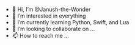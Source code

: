 - 👋 Hi, I’m @Janush-the-Wonder
- 👀 I’m interested in everything
- 🌱 I’m currently learning Python, Swift, and Lua
- 💞️ I’m looking to collaborate on ...
- 📫 How to reach me ...

<!---
Janush-the-Wonder/Janush-the-Wonder is a ✨ special ✨ repository because its `README.md` (this file) appears on your GitHub profile.
You can click the Preview link to take a look at your changes.
--->
